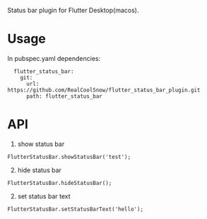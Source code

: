 Status bar plugin for Flutter Desktop(macos).
# Usage
In pubspec.yaml dependencies:
```
  flutter_status_bar:
    git:
      url: https://github.com/RealCoolSnow/flutter_status_bar_plugin.git
      path: flutter_status_bar
```
# API
1. show status bar
```
FlutterStatusBar.showStatusBar('test');
```
2. hide status bar
```
FlutterStatusBar.hideStatusBar();
```
2. set status bar text
```
FlutterStatusBar.setStatusBarText('hello');
```